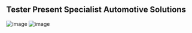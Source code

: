 ## Tester Present Specialist Automotive Solutions
![image](https://github.com/user-attachments/assets/436eb1cd-abbc-4ac4-aa3c-58bb2c812259)
![image](https://github.com/user-attachments/assets/4d46fc81-1391-4114-9ef5-66dd39fe651d)



<!--
**jakka351/jakka351** is a ✨ _special_ ✨ repository because its `README.md` (this file) appears on your GitHub profile.

Here are some ideas to get you started:

- 🔭 I’m currently working on ...
- 🌱 I’m currently learning ...
- 👯 I’m looking to collaborate on ...
- 🤔 I’m looking for help with ...
- 💬 Ask me about ...
- 📫 How to reach me: ...
- 😄 Pronouns: ...
- ⚡ Fun fact: ...
-->
